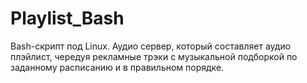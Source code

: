 # Playlist_Bash
Bash-cкрипт под Linux. Аудио сервер, который составляет аудио плэйлист, чередуя рекламные трэки с музыкальной подборкой по заданному расписанию и в правильном порядке.
